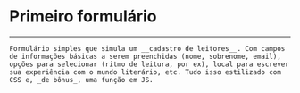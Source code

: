 # Primeiro formulário
---
    Formulário simples que simula um __cadastro de leitores__. Com campos de informações básicas a serem preenchidas (nome, sobrenome, email), opções para selecionar (ritmo de leitura, por ex), local para escrever sua experiência com o mundo literário, etc. Tudo isso estilizado com CSS e, _de bônus_, uma função em JS.
